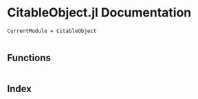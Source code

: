 # CitableObject.jl Documentation
```@meta
CurrentModule = CitableObject
```
```@contents
```
## Functions
```@docs
```
## Index
```@index
```
